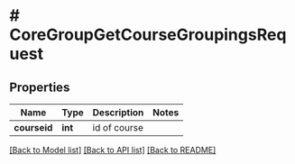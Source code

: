 # # CoreGroupGetCourseGroupingsRequest

## Properties

Name | Type | Description | Notes
------------ | ------------- | ------------- | -------------
**courseid** | **int** | id of course |

[[Back to Model list]](../../README.md#models) [[Back to API list]](../../README.md#endpoints) [[Back to README]](../../README.md)
